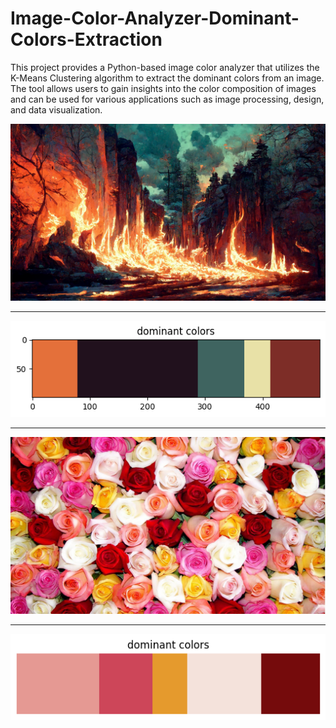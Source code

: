 # Image-Color-Analyzer-Dominant-Colors-Extraction
This project provides a Python-based image color analyzer that utilizes the K-Means Clustering algorithm to extract the dominant colors from an image. The tool allows users to gain insights into the color composition of images and can be used for various applications such as image processing, design, and data visualization.


![](images/1.png)

---

![](images/1d.png)

---

![](images/2.jpg)

---

![](images/2d.png)
